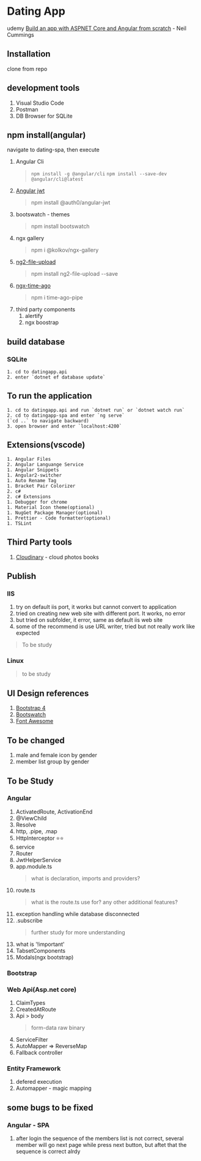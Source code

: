 # Dating App
udemy [Build an app with ASPNET Core and Angular from scratch](https://www.udemy.com/course/build-an-app-with-aspnet-core-and-angular-from-scratch/) - Neil Cummings

## Installation
  clone from repo

## development tools
  1. Visual Studio Code
  2. Postman
  3. DB Browser for SQLite

## npm install(angular)
  navigate to dating-spa, then execute
  1. Angular Cli
     > `npm install -g @angular/cli`
     > `npm install --save-dev @angular/cli@latest`
  1. [Angular jwt](https://github.com/auth0/angular2-jwt)
     > npm install @auth0/angular-jwt
  1. bootswatch - themes
      > npm install bootswatch
  1. ngx gallery
      > npm i @kolkov/ngx-gallery
  1. [ng2-file-upload](https://valor-software.com/ng2-file-upload/)
      > npm install ng2-file-upload --save
  1. [ngx-time-ago](https://www.npmjs.com/package/ngx-timeago)
      > npm i time-ago-pipe
  1. third party components
     1. alertify
     1. ngx boostrap
     
## build database
### SQLite
    1. cd to datingapp.api
    2. enter `dotnet ef database update`

## To run the application
    1. cd to datingapp.api and run `dotnet run` or `dotnet watch run`
    2. cd to datingapp-spa and enter `ng serve`
    (`cd ..` to navigate backward)
    3. open browser and enter `localhost:4200`

## Extensions(vscode)
    1. Angular Files
    2. Angular Languange Service
    1. Angular Snippets
    1. Angular2-switcher
    1. Auto Rename Tag
    1. Bracket Pair Colorizer
    2. c#
    2. c# Extensions
    1. Debugger for chrome
    1. Material Icon theme(optional)
    1. NugGet Package Manager(optional)
    1. Prettier - Code formatter(optional)
    1. TSLint

## Third Party tools
  1. [Cloudinary](https://cloudinary.com/) - cloud photos books

## Publish
### IIS
  1. try on default iis port, it works but cannot convert to application
  1. tried on creating new web site with different port. It works, no error
  1. but tried on subfolder, it error, same as default iis web site
  1. some of the recommend is use URL writer, tried but not really work like expected
  > To be study
### Linux
  > to be study
## UI Design references
  1. [Bootstrap 4](https://getbootstrap.com/)
  1. [Bootswatch](https://bootswatch.com/)
  1. [Font Awesome](https://fontawesome.com/v4.7.0/icons/)
## To be changed
  1. male and female icon by gender
  1. member list group by gender
## To be Study
### Angular
  1. ActivatedRoute, ActivationEnd
  1. @ViewChild
  1. Resolve
  1. http, .pipe, .map
  1. HttpInterceptor :star::star:
  1. service
  1. Router
  1. JwtHelperService
  1. app.module.ts
     > what is declaration, imports and providers?
  1. route.ts
     > what is the route.ts use for?
     > any other additional features?
  1. exception handling while database disconnected
  1. .subscribe
     > further study for more understanding
  1. what is '!important'
  1. TabsetComponents
  1. Modals(ngx bootstrap)
### Bootstrap

### Web Api(Asp.net core)
  1. ClaimTypes
  1. CreatedAtRoute
  1. Api > body 
     > form-data
     > raw
     > binary
  1. ServiceFilter
  1. AutoMapper => ReverseMap
  1. Fallback controller

### Entity Framework
  1. defered execution
  1. Automapper - magic mapping

## some bugs to be fixed
### Angular - SPA
  1. after login the sequence of the members list is not correct, several member will go next page while press next button, but aftet that the sequence is correct alrdy
